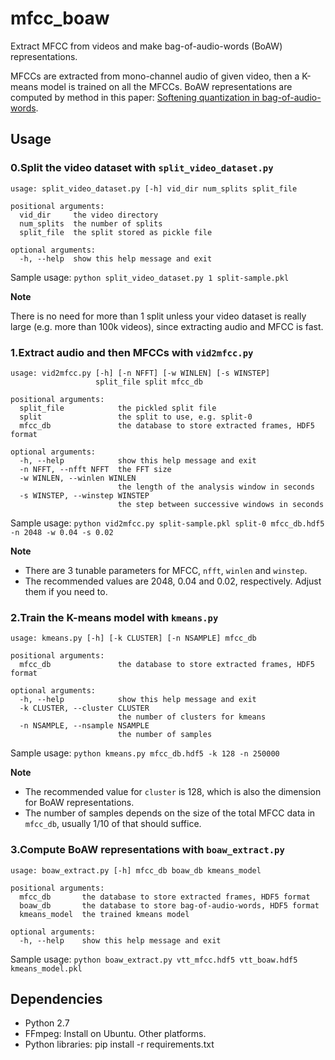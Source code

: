 # mfcc_boaw
Extract MFCC from videos and make bag-of-audio-words (BoAW) representations.

MFCCs are extracted from mono-channel audio of given video, then a K-means model is trained on all the MFCCs.
BoAW representations are computed by method in this paper: [Softening quantization in bag-of-audio-words](https://ieeexplore.ieee.org/document/6853821).

## Usage

### 0.Split the video dataset with `split_video_dataset.py`
```
usage: split_video_dataset.py [-h] vid_dir num_splits split_file

positional arguments:
  vid_dir     the video directory
  num_splits  the number of splits
  split_file  the split stored as pickle file

optional arguments:
  -h, --help  show this help message and exit
```

Sample usage: `python split_video_dataset.py 1 split-sample.pkl`

**Note**

There is no need for more than 1 split unless your video dataset is really large (e.g. more than 100k videos), since extracting audio and MFCC is fast.

### 1.Extract audio and then MFCCs with `vid2mfcc.py`
```
usage: vid2mfcc.py [-h] [-n NFFT] [-w WINLEN] [-s WINSTEP]
                   split_file split mfcc_db

positional arguments:
  split_file            the pickled split file
  split                 the split to use, e.g. split-0
  mfcc_db               the database to store extracted frames, HDF5 format

optional arguments:
  -h, --help            show this help message and exit
  -n NFFT, --nfft NFFT  the FFT size
  -w WINLEN, --winlen WINLEN
                        the length of the analysis window in seconds
  -s WINSTEP, --winstep WINSTEP
                        the step between successive windows in seconds
```

Sample usage: `python vid2mfcc.py split-sample.pkl split-0 mfcc_db.hdf5 -n 2048 -w 0.04 -s 0.02`

**Note**

* There are 3 tunable parameters for MFCC, `nfft`, `winlen` and `winstep`.
* The recommended values are 2048, 0.04 and 0.02, respectively. Adjust them if you need to.

### 2.Train the K-means model with `kmeans.py`
```
usage: kmeans.py [-h] [-k CLUSTER] [-n NSAMPLE] mfcc_db

positional arguments:
  mfcc_db               the database to store extracted frames, HDF5 format

optional arguments:
  -h, --help            show this help message and exit
  -k CLUSTER, --cluster CLUSTER
                        the number of clusters for kmeans
  -n NSAMPLE, --nsample NSAMPLE
                        the number of samples
```

Sample usage: `python kmeans.py mfcc_db.hdf5 -k 128 -n 250000`

**Note**

* The recommended value for `cluster` is 128, which is also the dimension for BoAW representations.
* The number of samples depends on the size of the total MFCC data in `mfcc_db`, usually 1/10 of that should suffice.

### 3.Compute BoAW representations with `boaw_extract.py`
```
usage: boaw_extract.py [-h] mfcc_db boaw_db kmeans_model

positional arguments:
  mfcc_db       the database to store extracted frames, HDF5 format
  boaw_db       the database to store bag-of-audio-words, HDF5 format
  kmeans_model  the trained kmeans model

optional arguments:
  -h, --help    show this help message and exit
```
Sample usage: `python boaw_extract.py vtt_mfcc.hdf5 vtt_boaw.hdf5 kmeans_model.pkl`


## Dependencies
* Python 2.7
* FFmpeg: Install on Ubuntu. Other platforms.
* Python libraries: pip install -r requirements.txt
